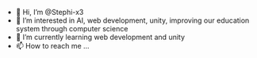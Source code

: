 - 👋 Hi, I’m @Stephi-x3
- 👀 I’m interested in AI, web development, unity, improving our education system through computer science
- 🌱 I’m currently learning web development and unity
- 📫 How to reach me ...

<!---
Stephi-x3/Stephi-x3 is a ✨ special ✨ repository because its `README.md` (this file) appears on your GitHub profile.
You can click the Preview link to take a look at your changes.
--->
